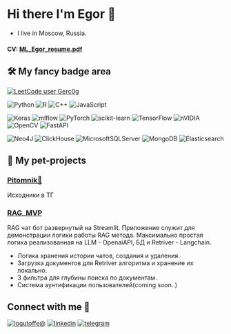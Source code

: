# Hi there  I'm Egor 👋
-  I live in Moscow, Russia.

#### CV: [ML_Egor_resume.pdf](https://github.com/Gerc0g/Gerc0g/blob/b65ee6c840158f3a7c87e94f7d16e3929333a2a6/Logutov_Egor_resume_jan_2025.pdf) 
## 🛠 My fancy badge area
[![LeetCode user Gerc0g](https://img.shields.io/badge/dynamic/json?style=for-the-badge&labelColor=black&color=%23ffa116&label=Solved&query=solvedOverTotal&url=https%3A%2F%2Fleetcode-badge.vercel.app%2Fapi%2Fusers%2FGerc0g&logo=leetcode&logoColor=yellow)](https://leetcode.com/Gerc0g/)


![Python](https://img.shields.io/badge/python-3670A0?style=for-the-badge&logo=python&logoColor=ffdd54)
![R](https://img.shields.io/badge/r-%23276DC3.svg?style=for-the-badge&logo=r&logoColor=white)
![C++](https://img.shields.io/badge/c++-%2300599C.svg?style=for-the-badge&logo=c%2B%2B&logoColor=white)
![JavaScript](https://img.shields.io/badge/javascript-%23323330.svg?style=for-the-badge&logo=javascript&logoColor=%23F7DF1E)

![Keras](https://img.shields.io/badge/Keras-%23D00000.svg?style=for-the-badge&logo=Keras&logoColor=white)
![mlflow](https://img.shields.io/badge/mlflow-%23d9ead3.svg?style=for-the-badge&logo=numpy&logoColor=blue)
![PyTorch](https://img.shields.io/badge/PyTorch-%23EE4C2C.svg?style=for-the-badge&logo=PyTorch&logoColor=white)
![scikit-learn](https://img.shields.io/badge/scikit--learn-%23F7931E.svg?style=for-the-badge&logo=scikit-learn&logoColor=white)
![TensorFlow](https://img.shields.io/badge/TensorFlow-%23FF6F00.svg?style=for-the-badge&logo=TensorFlow&logoColor=white)
![nVIDIA](https://img.shields.io/badge/cuda-000000.svg?style=for-the-badge&logo=nVIDIA&logoColor=green)
![OpenCV](https://img.shields.io/badge/opencv-%23white.svg?style=for-the-badge&logo=opencv&logoColor=white)
![FastAPI](https://img.shields.io/badge/FastAPI-005571?style=for-the-badge&logo=fastapi)


![Neo4J](https://img.shields.io/badge/Neo4j-008CC1?style=for-the-badge&logo=neo4j&logoColor=white)
![ClickHouse](https://img.shields.io/badge/ClickHouse-FFCC01?style=for-the-badge&logo=clickhouse&logoColor=white)
![MicrosoftSQLServer](https://img.shields.io/badge/Microsoft%20SQL%20Server-CC2927?style=for-the-badge&logo=microsoft%20sql%20server&logoColor=white)
![MongoDB](https://img.shields.io/badge/MongoDB-%234ea94b.svg?style=for-the-badge&logo=mongodb&logoColor=white)
![Elasticsearch](https://img.shields.io/badge/elasticsearch-%230377CC.svg?style=for-the-badge&logo=elasticsearch&logoColor=white)


## 🐶 My pet-projects

### [Pitomnik🐒](https://github.com/Gerc0g/Pitomnik)

Исходники в ТГ


### [RAG_MVP](https://github.com/Gerc0g/rag_mvp)

RAG чат бот развернутый на Streamlit.
Приложение служит для демонстрации логики работы RAG метода. Максимально простая логика реализованная на LLM - OpenaiAPI, БД и Retriver - Langchain.
- Логика хранения истории чатов, создания и удаления.
- Загрузка документов для Retriver алгоритма и хранение их локально.
- 3 фильтра для глубины поиска по документам. 
- Система аунтификации пользователей(coming soon..)

## Connect with me 🤝
[![logutoffe@](https://img.shields.io/badge/logutoffe@yandex.ru%20-%23E62B1E.svg?&style=for-the-badge&logo=mail.ru&logoColor=white)](mailto:logutoffe@yandex.ru) 
[![linkedin](https://img.shields.io/badge/linkedin%20-%230077B5.svg?&style=for-the-badge&logo=linkedin&logoColor=white)](https://www.linkedin.com/in/logutovegor/)
[![telegram](https://img.shields.io/badge/tg_@PianiyMaster%20-%231DA1F2.svg?&style=for-the-badge&logo=Twitter&logoColor=white)](https://t.me/PianiyMaster)
